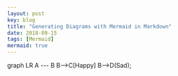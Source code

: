 ```yaml
---
layout: post
key: blog
title: "Generating Diagrams with Mermaid in Markdown"
date: 2018-09-15
tags: [Mermaid]
mermaid: true
---
```


<div class="mermaid">
graph LR
    A --- B
    B-->C[Happy]
    B-->D(Sad);
</div>